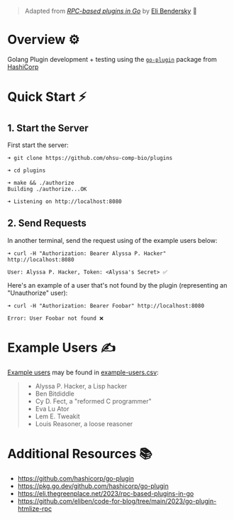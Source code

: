 > Adapted from [*RPC-based plugins in Go*](https://eli.thegreenplace.net/2023/rpc-based-plugins-in-go) by [Eli Bendersky](https://eli.thegreenplace.net/) 🚀

# Overview ⚙️

Golang Plugin development + testing using the [`go-plugin`](https://github.com/hashicorp/go-plugin) package from [HashiCorp](https://github.com/hashicorp)

# Quick Start ⚡

## 1. Start the Server 
First start the server:

```console
➜ git clone https://github.com/ohsu-comp-bio/plugins

➜ cd plugins

➜ make && ./authorize
Building ./authorize...OK

➜ Listening on http://localhost:8080
```

## 2. Send Requests

In another terminal, send the request using of the example users below:

```console
➜ curl -H "Authorization: Bearer Alyssa P. Hacker" http://localhost:8080

User: Alyssa P. Hacker, Token: <Alyssa's Secret> ✅

```

Here's an example of a user that's not found by the plugin (representing an "Unauthorize" user):

```console
➜ curl -H "Authorization: Bearer Foobar" http://localhost:8080

Error: User Foobar not found ❌
```

# Example Users ✍️

[Example users](https://en.wikipedia.org/wiki/Structure_and_Interpretation_of_Computer_Programs#Characters) may be found in [example-users.csv](./example-users.csv):
> - Alyssa P. Hacker, a Lisp hacker
> - Ben Bitdiddle
> - Cy D. Fect, a "reformed C programmer"
> - Eva Lu Ator
> - Lem E. Tweakit
> - Louis Reasoner, a loose reasoner

# Additional Resources 📚

- https://github.com/hashicorp/go-plugin
- https://pkg.go.dev/github.com/hashicorp/go-plugin
- https://eli.thegreenplace.net/2023/rpc-based-plugins-in-go
- https://github.com/eliben/code-for-blog/tree/main/2023/go-plugin-htmlize-rpc
